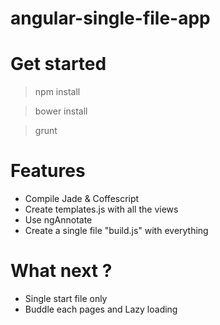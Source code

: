 angular-single-file-app
=======================
# Get started
> npm install

> bower install

> grunt

# Features
- Compile Jade & Coffescript
- Create templates.js with all the views
- Use ngAnnotate
- Create a single file "build.js" with everything

# What next ?
- Single start file only
- Buddle each pages and Lazy loading

